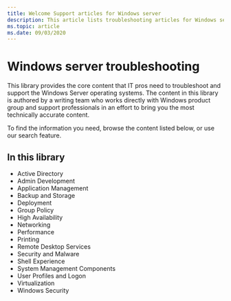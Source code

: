 ```yaml
---
title: Welcome Support articles for Windows server
description: This article lists troubleshooting articles for Windows server products.
ms.topic: article
ms.date: 09/03/2020
---
```

# Windows server troubleshooting

This library provides the core content that IT pros need to troubleshoot and support the Windows Server operating systems. 
The content in this library is authored by a writing team who works directly with Windows product group and support professionals in an effort to bring you the most technically accurate content.

To find the information you need, browse the content listed below, or use our search feature.

## In this library
- Active Directory
- Admin Development
- Application Management
- Backup and Storage
- Deployment
- Group Policy
- High Availability
- Networking
- Performance
- Printing
- Remote Desktop Services
- Security and Malware
- Shell Experience
- System Management Components
- User Profiles and Logon
- Virtualization
- Windows Security